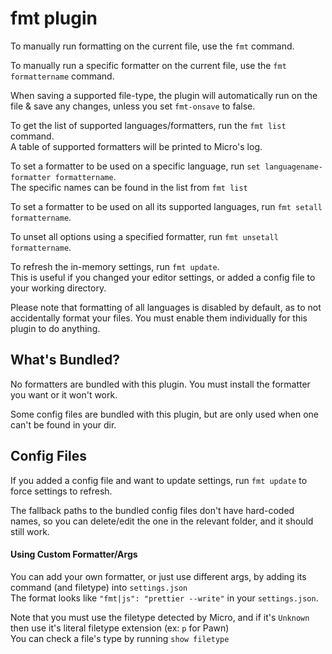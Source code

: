 # fmt plugin

To manually run formatting on the current file, use the `fmt` command.

To manually run a specific formatter on the current file, use the `fmt formattername` command.

When saving a supported file-type, the plugin will automatically run on the file
& save any changes, unless you set `fmt-onsave` to false.

To get the list of supported languages/formatters, run the `fmt list` command.  
A table of supported formatters will be printed to Micro's log.

To set a formatter to be used on a specific language, run `set languagename-formatter formattername`.  
The specific names can be found in the list from `fmt list`

To set a formatter to be used on all its supported languages, run `fmt setall formattername`.

To unset all options using a specified formatter, run `fmt unsetall formattername`.

To refresh the in-memory settings, run `fmt update`.  
This is useful if you changed your editor settings, or added a config file to your working directory.

Please note that formatting of all languages is disabled by default, as to not accidentally
format your files. You must enable them individually for this plugin to do
anything.

## What's Bundled?

No formatters are bundled with this plugin. You must install the formatter you
want or it won't work.

Some config files are bundled with this plugin, but are only used when one can't
be found in your dir.

## Config Files

If you added a config file and want to update settings, run `fmt update` to
force settings to refresh.

The fallback paths to the bundled config files don't have hard-coded names, so
you can delete/edit the one in the relevant folder, and it should still work.

#### Using Custom Formatter/Args

You can add your own formatter, or just use different args, by adding its command (and filetype) into `settings.json`  
The format looks like `"fmt|js": "prettier --write"` in your `settings.json`.

Note that you must use the filetype detected by Micro, and if it's `Unknown` then use it's literal filetype extension (ex: `p` for Pawn)  
You can check a file's type by running `show filetype`
